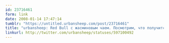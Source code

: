 ```yaml
---
id: 23716461
form: link
date: 2008-01-14 17:47:14
tumblr: "https://untitled.urbansheep.com/post/23716461"
title: "urbansheep: Red Bull с жасминовым чаем. Посмотрим, что получится. (Надо больше спать)"
linkurl: http://twitter.com/urbansheep/statuses/597100492
---
```


